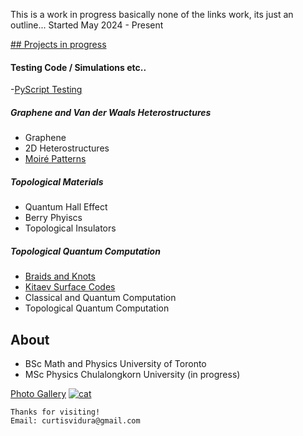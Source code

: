 This is a work in progress basically none of the links work, its just an outline...
Started May 2024 - Present


<ins> ## Projects in progress </ins>

#### Testing Code / Simulations etc.. 
-[PyScript Testing](./PyScriptTest.html)


##### Graphene and Van der Waals Heterostructures
- Graphene
- 2D Heterostructures 
- [Moiré Patterns](./Moire.html)


##### Topological Materials
- Quantum Hall Effect
- Berry Phyiscs
- Topological Insulators

##### Topological Quantum Computation

- [Braids and Knots](./Knots.html)
- [Kitaev Surface Codes](./Toric.html)
- Classical and Quantum Computation
- Topological Quantum Computation

## About
*   BSc Math and Physics University of Toronto
*   MSc Physics Chulalongkorn University (in progress)

[Photo Gallery](./Gallery.html)
[<img src="/figures/film/thailand/000030310027.jpg" alt="cat" >](./Gallery)


```
Thanks for visiting!
Email: curtisvidura@gmail.com
```